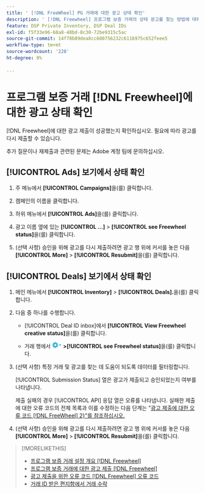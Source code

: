 ```yaml
---
title: ' [!DNL FreeWheel] PG 거래에 대한 광고 상태 확인'
description: ' [!DNL Freewheel] 프로그램 보증 거래의 상태 광고를 찾는 방법에 대해 알아봅니다.'
feature: DSP Private Inventory, DSP Deal IDs
exl-id: f5f33e96-68a8-48bd-8c30-72be9315c5ac
source-git-commit: 14f78b89dea8cc680756232c6116975c652feee5
workflow-type: tm+mt
source-wordcount: '228'
ht-degree: 0%

---
```


# 프로그램 보증 거래 [!DNL Freewheel]에 대한 광고 상태 확인

[!DNL Freewheel]에 대한 광고 제출이 성공했는지 확인하십시오. 필요에 따라 광고를 다시 제출할 수 있습니다.

추가 질문이나 재제출과 관련된 문제는 Adobe 계정 팀에 문의하십시오.

## [!UICONTROL Ads] 보기에서 상태 확인

1. 주 메뉴에서 **[!UICONTROL Campaigns]**&#x200B;을(를) 클릭합니다.

1. 캠페인의 이름을 클릭합니다.

1. 하위 메뉴에서 **[!UICONTROL Ads]**&#x200B;을(를) 클릭합니다.

1. 광고 이름 옆에 있는 **[!UICONTROL ...]** > **[!UICONTROL see Freewheel status]**&#x200B;을(를) 클릭합니다.

1. (선택 사항) 승인을 위해 광고를 다시 제출하려면 광고 행 위에 커서를 놓은 다음 **[!UICONTROL More]** > **[!UICONTROL Resubmit]**&#x200B;을(를) 클릭합니다.

## [!UICONTROL Deals] 보기에서 상태 확인

1. 메인 메뉴에서 **[!UICONTROL Inventory]** > **[!UICONTROL Deals].**&#x200B;을(를) 클릭합니다.

1. 다음 중 하나를 수행합니다.

   * [!UICONTROL Deal ID inbox]에서 **[!UICONTROL View Freewheel creative status]**&#x200B;을(를) 클릭합니다.

   * 거래 행에서 ![옵션 메뉴](/help/dsp/assets/options-menu.png) **>[!UICONTROL see Freewheel status]**&#x200B;을(를) 클릭합니다.

1. (선택 사항) 특정 거래 및 광고를 찾는 데 도움이 되도록 데이터를 필터링합니다.

   [!UICONTROL Submission Status] 열은 광고가 제출되고 승인되었는지 여부를 나타냅니다.

   제출 실패의 경우 [!UICONTROL API] 응답 열은 오류를 나타냅니다. 실패한 제출에 대한 오류 코드의 전체 목록과 이를 수정하는 다음 단계는 &quot;[광고 제출에 대한 오류 코드 [!DNL FreeWheel] 2&rbrace;&quot;를 참조하십시오.](freewheel-error-codes.md)

1. (선택 사항) 승인을 위해 광고를 다시 제출하려면 광고 행 위에 커서를 놓은 다음 **[!UICONTROL More]** > **[!UICONTROL Resubmit]**&#x200B;을(를) 클릭합니다.

>[!MORELIKETHIS]
>
>* [프로그램 보증 거래 설정 개요 [!DNL Freewheel]](freewheel-overview.md)
>* [프로그램 보증 거래에 대한 광고 제출 [!DNL Freewheel]](freewheel-submit.md)
>* [광고 제출을 위한 오류 코드 [!DNL Freewheel] 오류 코드](freewheel-error-codes.md)
>* [거래 ID 받은 편지함에서 거래 수락](deal-id-inbox-accept.md)
